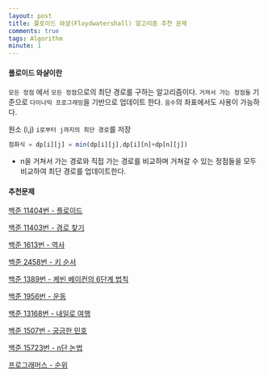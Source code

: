 ```yaml
---
layout: post
title: 플로이드 와샬(Floydwatershall) 알고리즘 추천 문제
comments: true
tags: Algorithm
minute: 1
---
```


<h4>플로이드 와샬이란</h4>

`모든 정점` 에서 `모든 정점`으로의 최단 경로를 구하는 알고리즘이다. `거져서 가는 정점들`  기준으로 `다이나믹 프로그래밍`을 기반으로 업데이트 한다. `음수`의 좌표에서도 사용이 가능하다.

원소 (i,j) `i로부터 j까지의 최단 경로`를 저장

```jsx
점화식 = dp[i][j] = min(dp[i][j],dp[i][n]+dp[n][j])
```

- n을 거쳐서 가는 경로와 직접 가는 경로를 비교하며 거쳐갈 수 있는 정점들을 모두 비교하여 최단 경로를 업데이트한다.


<h4>추천문제</h4>


[백준 11404번 - 플로이드](https://www.acmicpc.net/problem/11404)  


[백준 11403번 - 경로 찾기](https://www.acmicpc.net/problem/11403)  

[백준 1613번 - 역사](https://www.acmicpc.net/problem/1613)  


[백준 2458번 - 키 순서](https://www.acmicpc.net/problem/2458)  



[백준 1389번 - 케빈 베이컨의 6단계 법칙](https://www.acmicpc.net/problem/1389)



[백준 1956번 - 운동](https://www.acmicpc.net/problem/1956) 


[백준 13168번 - 내일로 여행](https://www.acmicpc.net/problem/13168) 



[백준 1507번 - 궁금한 민호](https://www.acmicpc.net/problem/1507)  


[백준 15723번 - n단 논법](https://www.acmicpc.net/problem/15723)



[프로그래머스 - 순위](https://programmers.co.kr/learn/courses/30/lessons/49191)







